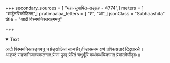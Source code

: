+++
secondary_sources = [ "महा-सुभाषित-सङ्ग्रहः - 4774",]
meters = [ "शार्दूलविक्रीडितम्",]
pratimaalaa_letters = [ "श", "आ",]
jsonClass = "Subhaashita"
title = "आदौ विस्मयनिस्तरङ्गमनु"

+++

<details open><summary>Text</summary>

आदौ विस्मयनिस्तरङ्गमनु च प्रेङ्खोलितं साध्वसैर् व्रीडानम्रमथ क्षणं प्रविकसत्तारं दिदृक्षारसैः।  
आकृष्टं सहजाभिजात्यकलनात् प्रेम्णा पुरह् प्रेरितं चक्षुर्भूरि कथंकथंचिदगमत् प्रेयांसमेणीदृशः॥
</details>
